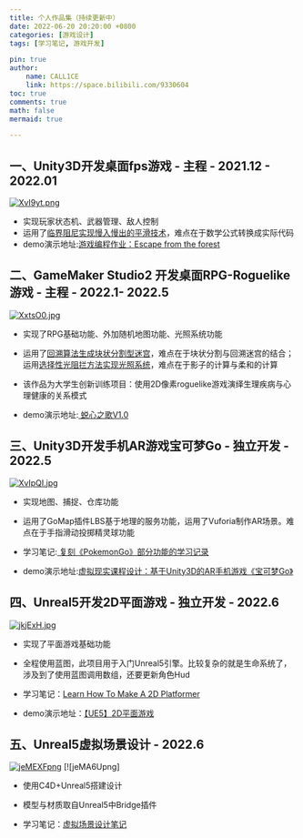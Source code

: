 ```yaml
---
title: 个人作品集（持续更新中）
date: 2022-06-20 20:20:00 +0800
categories: [游戏设计]
tags: [学习笔记, 游戏开发]

pin: true
author: 
    name: CALL1CE
    link: https://space.bilibili.com/9330604
toc: true
comments: true
math: false
mermaid: true

---
```


## 一、Unity3D开发桌面fps游戏 - 主程 - 2021.12 - 2022.01

[![XvI9yt.png](https://s1.ax1x.com/2022/06/20/XvI9yt.png)](https://imgtu.com/i/XvI9yt)

- 实现玩家状态机、武器管理、敌人控制
- 运用了[临界阻尼实现慢入慢出的平滑技术](https://call1ce.github.io/posts/%E5%A4%8D%E7%9B%98%E5%9F%BA%E4%BA%8E%E4%B8%B4%E7%95%8C%E9%98%BB%E5%B0%BC%E5%BC%A6%E7%9A%84%E6%85%A2%E5%85%A5%E6%85%A2%E5%87%BA%E7%9A%84%E5%B9%B3%E6%BB%91%E6%96%B9%E6%B3%95/)，难点在于数学公式转换成实际代码
- demo演示地址:[游戏编程作业：Escape from the forest](https://www.bilibili.com/video/BV1y44y1j7NH?spm_id_from=333.999.0.0)

## 二、GameMaker Studio2 开发桌面RPG-Roguelike游戏 - 主程 - 2022.1- 2022.5

[![XxtsO0.jpg](https://s1.ax1x.com/2022/06/20/XxtsO0.jpg)](https://imgtu.com/i/XxtsO0)

- 实现了RPG基础功能、外加随机地图功能、光照系统功能

- 运用了[回溯算法生成块状分割型迷宫](https://call1ce.github.io/posts/%E5%A4%8D%E7%9B%98%E9%9A%8F%E6%9C%BA%E8%BF%B7%E5%AE%AB/)，难点在于块状分割与回溯迷宫的结合；运用[选择性光阻拦方法实现光照系统](https://call1ce.github.io/posts/%E5%A4%8D%E7%9B%98%E5%8A%A8%E6%80%81%E5%85%89%E7%85%A7%E7%B3%BB%E7%BB%9F/)，难点在于影子的计算与柔和的计算

- 该作品为大学生创新训练项目：使用2D像素roguelike游戏演绎生理疾病与心理健康的关系模式

- demo演示地址:[ 蜕心之歌V1.0](https://www.bilibili.com/video/BV1Zf4y1Z7Kz)

## 三、Unity3D开发手机AR游戏宝可梦Go - 独立开发 - 2022.5

[![XvIpQI.jpg](https://s1.ax1x.com/2022/06/20/XvIpQI.jpg)](https://imgtu.com/i/XvIpQI)

- 实现地图、捕捉、仓库功能

- 运用了GoMap插件LBS基于地理的服务功能，运用了Vuforia制作AR场景。难点在于手指滑动投掷精灵球功能

- 学习笔记:[ 复刻《PokemonGo》部分功能的学习记录](https://call1ce.github.io/posts/%E5%A4%8D%E5%88%BB-PokemonGo-%E9%83%A8%E5%88%86%E5%8A%9F%E8%83%BD%E7%9A%84%E5%AD%A6%E4%B9%A0%E8%AE%B0%E5%BD%95/)

- demo演示地址:[虚拟现实课程设计：基于Unity3D的AR手机游戏《宝可梦Go》](https://www.bilibili.com/video/BV12Y4y1g7qc?spm_id_from=333.999.0.0&vd_source=f4a853b19ac511f1de91664a40bf16e9)

## 四、Unreal5开发2D平面游戏 - 独立开发 - 2022.6

[![jkjExH.jpg](https://s1.ax1x.com/2022/06/25/jkjExH.jpg)](https://imgtu.com/i/jkjExH)

* 实现了平面游戏基础功能

* 全程使用蓝图，此项目用于入门Unreal5引擎。比较复杂的就是生命系统了，涉及到了使用蓝图调用数组，还要更新角色Hud

* 学习笔记：[Learn How To Make A 2D Platformer](https://call1ce.github.io/categories/learn-how-to-make-a-2d-platformer/)

* demo演示地址：[【UE5】2D平面游戏](https://www.bilibili.com/video/BV1pa411W7tq)

## 五、Unreal5虚拟场景设计 - 2022.6

[![jeMEXFpng](https://s1.ax1x.com/2022/06/28/jeMEXF.png)](https://imgtu.com/i/jeMEXF) [![jeMA6Upng]

* 使用C4D+Unreal5搭建设计

* 模型与材质取自Unreal5中Bridge插件

* 学习笔记：[虚拟场景设计笔记]()
